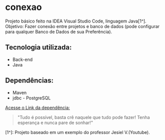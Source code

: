 # conexao

Projeto básico feito na IDEA Visual Studio Code, linguagem Java[1^]. 
Objetivo: Fazer conexão entre projetos e banco de dados (pode configurar para qualquer Banco de Dados de sua Preferência).

## Tecnologia utilizada:
- Back-end
- Java

## Dependências:
- Maven
- jdbc - PostgreSQL

[Acesse o Link da dependência:](https://mvnrepository.com/artifact/org.postgresql/postgresql/42.7.1)

>"Tudo é possível, basta crê naquele que tudo pode fazer! Tenha esperança e nunca pare de sonhar!" 

[1^]: Projeto baseado em um exemplo do professor Jesiel V.(Youtube).
